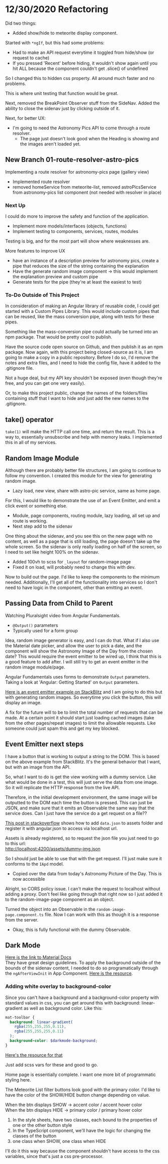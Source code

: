 # 12/30/2020 Refactoring

Did two things:

- Added show/hide to meteorite display component.  

Started with `*ngIf`, but this had some problems:

- Had to make an API request everytime it toggled from hide/show (or request to cache)
- If you pressed 'Recent' before hiding, it wouldn't show again until you hit ALL because the component couldn't get .slice() of undefined  

So I changed this to hidden css property.
All around much faster and no problems.  

This is where unit testing that function would be great.  

Next, removed the BreakPoint Observer stuff from the SideNav.
Added the ability to close the sidenav just by clicking outside of it.  

Next, for better UX:

- I'm going to need the Astronomy Pics API to come through a route resolver.
  - The page just doesn't look good when the Heading is showing and the images aren't loaded yet.

## New Branch 01-route-resolver-astro-pics

Implementing a route resolver for astronomy-pics page (gallery view)  

- Implemented route resolver
- removed homeService from meteorite-list, removed astroPicsService from astronomy-pics list component (not needed with resolver in place)

### Next Up

I could do more to improve the safety and function of the application.

- Implement more models/interfaces (objects, functions)
- Implement testing to components, services, routes, modules  

Testing is big, and for the most part will show where weaknesses are.  

More features to improve UX

- have an instance of a description preview for astronomy pics, create a pipe that reduces the size of the string containing the explanation
- Have the generate random image component -> this would implement the explanation preview and custom pipe
- Generate tests for the pipe (they're at least the easiest to test)  

### To-Do Outside of This Project

In consideration of making an Angular library of reusable code, I could get started with a Custom Pipes Library.
This would include custom pipes that can be reused, like the mass conversion pipe, along with tests for these pipes.  

Something like the mass-conversion pipe could actually be turned into an npm package.
That would be pretty cool to publish.  

Have the source code open source on Github, and then publish it as an npm package.
Now again, with this project being closed-source as it is, I am going to make a copy in a public repository.
Before I do so, I'd remove the notes and extra files, and I need to hide the config file, have it added to the .gitignore file.  

Not a huge deal, but my API key shouldn't be exposed (even though they're free, and you can get one very easily).  

Or, to make this project public, change the names of the folders/files containing stuff that I want to hide and just add the new names to the .gitignore.

## take() operator

`take(1)` will make the HTTP call one time, and return the result.
This is a way to, essentially unsubscribe and help with memory leaks.
I implemented this in all of my services.

## Random Image Module

Although there are probably better file structures, I am going to continue to follow my convention.
I created this module for the view for generating random image.

- Lazy load, new view, share with astro-pic service, same as home page.  

For this, I would like to demonstrate the use of an Event Emitter, and emit a click event or something else.

- Module, page components, routing module, lazy loading, all set up and route is working.
- Next step add to the sidenav  

One thing about the sidenav, and you see this on the new page with no content, as well as a page that is still loading, the page doesn't take up the whole screen.
So the sidenav is only really loading on half of the screen, so I need to set like height 100% on the sidenav.

- Added 100vh to scss for `_layout` for random-image page
- Fixed it on load, will probably need to change this with dev.  

Now to build out the page.
I'd like to keep the components to the minimum needed.
Additionally, I'll get all of the functionality into services so I don't need to have logic in the component, other than emitting an event.

## Passing Data from Child to Parent

Watching Pluralsight video from Angular Fundamentals.

- `@Output()` parameters
- Typically used for a form group  

Idea, random image generator is easy, and I can do that.
What if I also use the Material date picker, and allow the user to pick a date, and the component will show the Astronomy Image of the Day from the chosen date?
This would require the event emitter to be wired up, I think that this is a good feature to add after.
I will still try to get an event emitter in the random image module/page.  

Angular Fundamentals uses forms to demonstrate `Output` parameters.
Taking a look at 'Angular: Getting Started' on `Output` parameters.  

[Here is an event emitter example on StackBlitz](https://stackblitz.com/edit/so-angular-event-emitter) and I am going to do this but with generating random images.
So everytime you click the button, this will display an image.  

A fix for the future will to be to limit the total number of requests that can be made.
At a certain point it should start just loading cached images (take from the other pages/repeat images) to limit the allowable requests.
Like someone could just spam this and get my key blocked.

## Event Emitter next steps

I have a button that is working to output a string to the DOM.
This is based on the above example from StackBlitz.
It's the general behavior that I want, but with an image from the API.  

So, what I want to do is get the view working with a dummy service.
Like what would be done in a test, this will just serve the data from one image.
So it will replicate the HTTP response from the live API.  

Therefore, in the initial development environment, the same image will be outputted to the DOM each time the button is pressed.
This can just be JSON, and make sure that it emits an Observable the same way that the service does.
Can I just have the service do a get request on a file??  

[This post in stackoverflow](https://stackoverflow.com/questions/44042223/load-json-from-local-file-with-http-get-in-angular-2) shows how to add `data.json` to assets folder and register it with angular.json to access via localhost url.  

Assets is already registered, so to request the json file you just need to go to this url:  
<http://localhost:4200/assets/dummy-img.json>  

So I should just be able to use that with the get request.
I'll just make sure it conforms to the `IApd` model.  

- Copied over the data from today's Astronomy Picture of the Day. This is now accessible  

Alright, so CORS policy issue.
I can't make the request to localhost without adding a proxy.
Don't feel like going through that right now so I just added it to the random-image-page component as an object.  

Turned the object into an Observable in the `random-image-page.component.ts` file.
Now I can work with this as though it is a response from the server.

- Okay, this is fully functional with the dummy Observable.

## Dark Mode

[Here is the link to Material Docs](https://material.io/design/color/dark-theme.html#properties)  
They have great design guidelines.
To apply the background outside of the bounds of the sidenav content, I needed to do so programatically through the `ngAfterViewInit` in App Component.
[Here is the resource](https://stackoverflow.com/questions/46670795/how-to-change-whole-page-background-color-in-angular).  

### Adding white overlay to background-color

Since you can't have a background and a background-color property with standard values in css, you can get around this with background: linear-gradient as well as background color.
Like this:

```scss
mat-toolbar {
  background: linear-gradient(
    rgba(255,255,255,0.11),
    rgba(255,255,255,0.11)
  );
  background-color: $darkmode-background;
}
```

[Here's the resource for that](https://css-tricks.com/tinted-images-multiple-backgrounds/)  

Just add scss vars for these and good to go.  

Home page is essentially complete.
I want one more bit of programmatic styling here.  

The Meteorite List filter buttons look good with the primary color.
I'd like to have the color of the SHOW/HIDE button change depending on value.  

When the btn displays SHOW -> accent color / accent hover color  
When the btn displays HIDE -> primary color / primary hover color  

1. In the style sheets, have two classes, each bound to the properties of one or the other button style
2. In the TypeScript component, we'll have the logic for changing the classes of the button
3. one class when SHOW, one class when HIDE  

I'll do it this way because the component shouldn't have access to the css variables, since that's just a css pre-processor.
